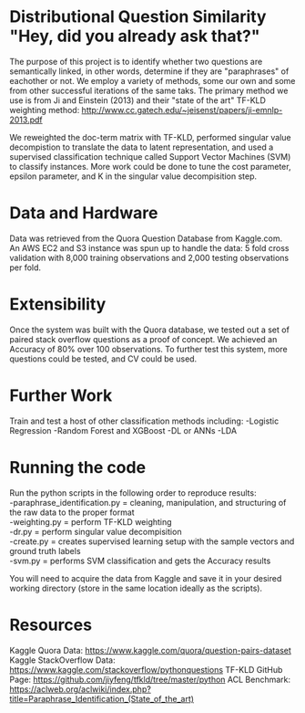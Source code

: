 # Distributional Question Similarity "Hey, did you already ask that?"

The purpose of this project is to identify whether two questions are semantically linked, in other words, determine if they are "paraphrases" of eachother or not. We employ a variety of methods, some our own and some from other successful iterations of the same taks. The primary method we use is from Ji and Einstein (2013) and their "state of the art" TF-KLD weighting method: http://www.cc.gatech.edu/~jeisenst/papers/ji-emnlp-2013.pdf

We reweighted the doc-term matrix with TF-KLD, performed singular value decompistion to translate the data to latent representation, and used a supervised classification technique called Support Vector Machines (SVM) to classify instances.
More work could be done to tune the cost parameter, epsilon parameter, and K in the singular value decompisition step.

# Data and Hardware
Data was retrieved from the Quora Question Database from Kaggle.com.  
An AWS EC2 and S3 instance was spun up to handle the data: 5 fold cross validation with 8,000 training observations and 2,000 testing observations per fold.

# Extensibility
Once the system was built with the Quora database, we tested out a set of paired stack overflow questions as a proof of concept.  We achieved an Accuracy of 80% over 100 observations.  To further test this system, more questions could be tested, and CV could be used.

# Further Work
Train and test a host of other classification methods including:
-Logistic Regression
-Random Forest and XGBoost
-DL or ANNs
-LDA

# Running the code
Run the python scripts in the following order to reproduce results: <br />
-paraphrase_identification.py = cleaning, manipulation, and structuring of the raw data to the proper format <br />
-weighting.py = perform TF-KLD weighting <br />
-dr.py = perform singular value decompisition <br />
-create.py = creates supervised learning setup with the sample vectors and ground truth labels <br />
-svm.py = performs SVM classification and gets the Accuracy results

You will need to acquire the data from Kaggle and save it in your desired working directory  (store in the same location ideally as the scripts).

# Resources
Kaggle Quora Data: https://www.kaggle.com/quora/question-pairs-dataset
Kaggle StackOverflow Data: https://www.kaggle.com/stackoverflow/pythonquestions
TF-KLD GitHub Page: https://github.com/jiyfeng/tfkld/tree/master/python
ACL Benchmark: https://aclweb.org/aclwiki/index.php?title=Paraphrase_Identification_(State_of_the_art)





